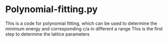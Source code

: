 # Polynomial-fitting.py
This is a code for polynomial fitting, which can be used to 
determine the minimum energy and corresponding c/a in different a range
This is the first step to determine the lattice parameters
